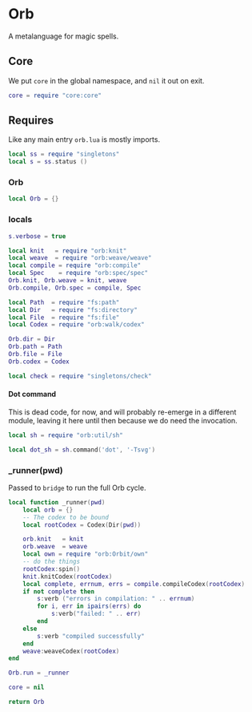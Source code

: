 # Orb

A metalanguage for magic spells.


## Core

We put ``core`` in the global namespace, and ``nil`` it out on exit.

```lua
core = require "core:core"
```
## Requires

Like any main entry ``orb.lua`` is mostly imports.


```lua
local ss = require "singletons"
local s = ss.status ()
```
### Orb

```lua
local Orb = {}
```
### locals

```lua
s.verbose = true
```
```lua
local knit   = require "orb:knit"
local weave  = require "orb:weave/weave"
local compile = require "orb:compile"
local Spec    = require "orb:spec/spec"
Orb.knit, Orb.weave = knit, weave
Orb.compile, Orb.spec = compile, Spec
```
```lua
local Path  = require "fs:path"
local Dir   = require "fs:directory"
local File  = require "fs:file"
local Codex = require "orb:walk/codex"

Orb.dir = Dir
Orb.path = Path
Orb.file = File
Orb.codex = Codex

local check = require "singletons/check"
```
#### Dot command

This is dead code, for now, and will probably re-emerge in a different
module, leaving it here until then because we do need the invocation.

```lua
local sh = require "orb:util/sh"

local dot_sh = sh.command('dot', '-Tsvg')
```
### _runner(pwd)

Passed to ``bridge`` to run the full Orb cycle.

```lua
local function _runner(pwd)
    local orb = {}
    -- The codex to be bound
    local rootCodex = Codex(Dir(pwd))

    orb.knit   = knit
    orb.weave  = weave
    local own = require "orb:Orbit/own"
    -- do the things
    rootCodex:spin()
    knit.knitCodex(rootCodex)
    local complete, errnum, errs = compile.compileCodex(rootCodex)
    if not complete then
        s:verb ("errors in compilation: " .. errnum)
        for i, err in ipairs(errs) do
            s:verb("failed: " .. err)
        end
    else
        s:verb "compiled successfully"
    end
    weave:weaveCodex(rootCodex)
end

Orb.run = _runner

core = nil

return Orb
```

